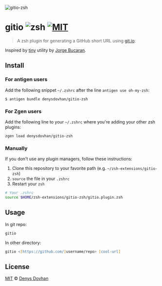 ![gitio-zsh](./preview.png)

# gitio ![zsh][zsh] [![MIT][mit-img]][mit-url]

> A zsh plugin for generating a GitHub short URL using [git.io](https://git.io).

Inspired by [tiny](https://github.com/fishery/tiny) utility by [Jorge Bucaran](https://github.com/bucaran).

## Install

### For antigen users

Add the following snippet `~/.zshrc` after the line `antigen use oh-my-zsh`:

```
$ antigen bundle denysdovhan/gitio-zsh
```

### For Zgen users

Add the following line to your `~/.zshrc` where you're adding your other zsh plugins:

```
zgen load denysdovhan/gitio-zsh
```

### Manually

If you don't use any plugin managers, follow these instructions:

1. Clone this repository to your favorite path (e.g. `~/zsh-extensions/gitio-zsh`)
2. `source` the file in your `.zshrc`
3. Restart your `zsh`

```sh
# Your .zshrc
source $HOME/zsh-extensions/gitio-zsh/gitio.plugin.zsh
```

## Usage

In git repo:

```zsh
gitio
```

In other directory:

```zsh
gitio <[https://github.com/]username/repo> [cool-url]
```

## License

[MIT][mit-url] © [Denys Dovhan](http://denysdovhan.com)

<!-- Reference -->

[zsh]: https://img.shields.io/badge/shell-zsh-brightgreen.svg?style=flat-square

[mit-img]: https://img.shields.io/badge/License-MIT-707070.svg?style=flat-square
[mit-url]: http://opensource.org/licenses/MIT

